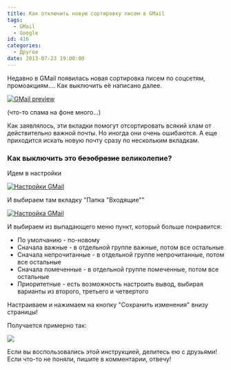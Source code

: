 ```yaml
---
title: Как отключить новую сортировку писем в GMail
tags:
  - GMail
  - Google
id: 416
categories:
  - Другое
date: 2013-07-23 19:00:00
---
```


Недавно в GMail появилась новая сортировка писем по соцсетям, промоакциям.... Как выключить её написано далее.<!--more-->

[![GMail preview](http://atnartur.ru/wp-content/uploads/2013/07/Image-027-300x136.png)](http://atnartur.ru/wp-content/uploads/2013/07/Image-027.png)

(что-то спама на фоне много...)

Как заявлялось, эти вкладки помогут отсортировать всякий хлам от действительно важной почты. Но иногда они очень ошибаются. А еще приходится искать новую почту сразу по нескольким вкладкам.

### Как выключить это <del datetime="2013-07-23T48.19.+00:00">безобразие</del> великолепие?

Идем в настройки

[![Настройки GMail](http://atnartur.ru/wp-content/uploads/2013/07/Image-028-300x280.png)](http://atnartur.ru/wp-content/uploads/2013/07/Image-028.png)

И выбираем там вкладку "Папка "Входящие""

[![Настройка GMail](http://atnartur.ru/wp-content/uploads/2013/07/Image-029-300x136.png)](http://atnartur.ru/wp-content/uploads/2013/07/Image-029.png)

И выбираем из выпадающего меню пункт, который больше понравится:

*   По умолчанию - по-новому
*   Сначала важные - в отдельной группе важные, потом все остальные
*   Сначала непрочитанные - в отдельной группе непрочитанные, потом все остальные
*   Сначала помеченные - в отдельной группе помеченные, потом все остальные
*   Приоритетные - есть возможность настроить вывод, выбирая варианты из второго, третьего и четвертого

Настраиваем и нажимаем на кнопку "Сохранить изменения" внизу страницы!

Получается примерно так:

[![](http://atnartur.ru/wp-content/uploads/2013/07/Image-031-300x54.png)](http://atnartur.ru/wp-content/uploads/2013/07/Image-031.png)

Если вы воспользовались этой инструкцией, делитесь ею с друзьями! Если что-то не поняли, пишите в комментарии, отвечу!